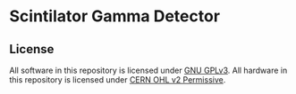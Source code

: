 # Scintilator Gamma Detector

## License

All software in this repository is licensed under [GNU GPLv3](https://choosealicense.com/licenses/gpl-3.0/).
All hardware in this repository is licensed under [CERN OHL v2 Permissive](https://choosealicense.com/licenses/cern-ohl-p-2.0/).